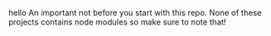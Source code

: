 hello
An important not before you start with this repo.
None of these projects contains node modules so make sure to note that!
